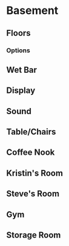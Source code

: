 # Basement
## Floors
### Options

## Wet Bar



## Display

## Sound

## Table/Chairs

## Coffee Nook

## Kristin's Room

## Steve's Room

## Gym

## Storage Room
